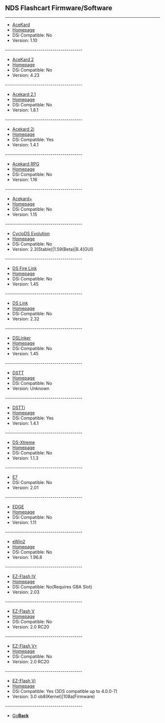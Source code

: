 ## NDS Flashcart Firmware/Software


---------------------------------------
<ul>
            <li><a href="AceKard.zip">AceKard</a></li>
            <li><a href="http://www.acekard.com">Homepage</a></li>
            <li>DSi Compatible: No</li>
            <li>Version: 1.10</li>
</ul>
---------------------------------------
<ul>
            <li><a href="Acekard2.zip">AceKard 2</a></li>
            <li><a href="http://www.acekard.com">Homepage</a></li>
            <li>DSi Compatible: No</li>
            <li>Version: 4.23</li>
</ul>
---------------------------------------
<ul>
            <li><a href="Acekard21.zip">Acekard 2.1</a></li>
            <li><a href="http://www.acekard.com">Homepage</a></li>
            <li>DSi Compatible: No</li>
            <li>Version: 1.8.1</li>
</ul>
---------------------------------------
<ul>
            <li><a href="Acekard2i.zip">Acekard 2i</a></li>
            <li><a href="http://www.acekard.com">Homepage</a></li>
            <li>DSi Compatible: Yes</li>
            <li>Version: 1.4.1</li>
</ul>
---------------------------------------
<ul>
            <li><a href="AcekardRPG.zip">Acekard RPG</a></li>
            <li><a href="http://www.acekard.com">Homepage</a></li>
            <li>DSi Compatible: No</li>
            <li>Version: 1.16</li>
</ul>
---------------------------------------
<ul>
            <li><a href="Acekard+.zip">Acekard+</a></li>
            <li><a href="http://www.acekard.com">Homepage</a></li>
            <li>DSi Compatible: No</li>
            <li>Version: 1.15</li>
</ul>
---------------------------------------
<ul>
            <li><a href="CycoloDSEvo.zip">CycloDS Evolution</a></li>
            <li><a href="http://www.cyclopsds.com">Homepage</a></li>
            <li>DSi Compatible: No</li>
            <li>Version: 2.3(Stable)|1.59(Beta)|B.4(GUI)</li>
</ul>
---------------------------------------
<ul>
            <li><a href="DSFireLink.zip">DS Fire Link</a></li>
            <li><a href="http://dsfirelink.com">Homepage</a></li>
            <li>DSi Compatible: No</li>
            <li>Version: 1.45</li>
</ul>
---------------------------------------
<ul>
            <li><a href="DSLink.zip">DS Link</a></li>
            <li><a href="http://www.ds-link.net/">Homepage</a></li>
            <li>DSi Compatible: No</li>
            <li>Version: 2.32</li>
</ul>
---------------------------------------
<ul>
            <li><a href="DSLinker.zip">DSLinker</a></li>
            <li><a href="http://www.dslinker.com/">Homepage</a></li>
            <li>DSi Compatible: No</li>
            <li>Version: 1.45</li>
</ul>
---------------------------------------
<ul>
            <li><a href="DSTT.zip">DSTT</a></li>
            <li><a href="">Homepage</a></li>
            <li>DSi Compatible: No</li>
            <li>Version: Unknown</li>
</ul>
---------------------------------------
<ul>
            <li><a href="DSTTi.zip">DSTTi</a></li>
            <li><a href="http://www.ndstt.com/download.html">Homepage</a></li>
            <li>DSi Compatible: Yes</li>
            <li>Version: 1.4.1</li>
</ul>
---------------------------------------
<ul>
            <li><a href="DS-Xtreme.zip">DS-Xtreme</a></li>
            <li><a href="http://www.ds-x.com/">Homepage</a></li>
            <li>DSi Compatible: No</li>
            <li>Version: 1.1.3</li>
</ul>
---------------------------------------
<ul>
            <li><a href="E7.zip">E7</a></li>
            <li>DSi Compatible: No</li>
            <li>Version: 2.01</li>
</ul>
---------------------------------------
<ul>
            <li><a href="EDGE.zip">EDGE</a></li>
            <li><a href="http://www.edge-ds.cn/">Homepage</a></li>
            <li>DSi Compatible: No</li>
            <li>Version: 1.11</li>
</ul>
---------------------------------------
<ul>
            <li><a href="eWin2.zip">eWin2</a></li>
            <li><a href="http://www.ewin2.net/">Homepage</a></li>
            <li>DSi Compatible: No</li>
            <li>Version: 1.96.8</li>
</ul>
---------------------------------------
<ul>
            <li><a href="EZ-FlashIV.zip">EZ-Flash IV</a></li>
            <li><a href="http://www.ezflash.cn/">Homepage</a></li>
            <li>DSi Compatible: No(Requires GBA Slot)</li>
            <li>Version: 2.03</li>
</ul>
---------------------------------------
<ul>
            <li><a href="EZ-FlashV.zip">EZ-Flash V</a></li>
            <li><a href="http://www.ezflash.cn/">Homepage</a></li>
            <li>DSi Compatible: No</li>
            <li>Version: 2.0 RC20</li>
</ul>
---------------------------------------
<ul>
            <li><a href="EZ-FlashV.zip">EZ-Flash V+</a></li>
            <li><a href="http://www.ezflash.cn/">Homepage</a></li>
            <li>DSi Compatible: No</li>
            <li>Version: 2.0 RC20</li>
</ul>
---------------------------------------
<ul>
            <li><a href="EZ-FlashVi.zip">EZ-Flash Vi</a></li>
            <li><a href="http://www.ezflash.cn">Homepage</a></li>
            <li>DSi Compatible: Yes (3DS compatible up to 4.0.0-7)</li>
            <li>Version: 3.0 ob8(Kernel)|108a(Firmware)</li>
</ul>
---------------------------------------

<onebutton>
<ul>
            <li><a href="../">Go<strong>Back</strong></a></li>
          </ul>
</onebutton>
